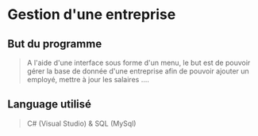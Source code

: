 # Gestion d'une entreprise #

## But du programme ## 
> A l'aide d'une interface sous forme d'un menu, le but est de pouvoir gérer la base de donnée d'une entreprise afin de pouvoir 
ajouter un employé, mettre à jour les salaires ....

## Language utilisé ##
> C# (Visual Studio) & SQL (MySql)


